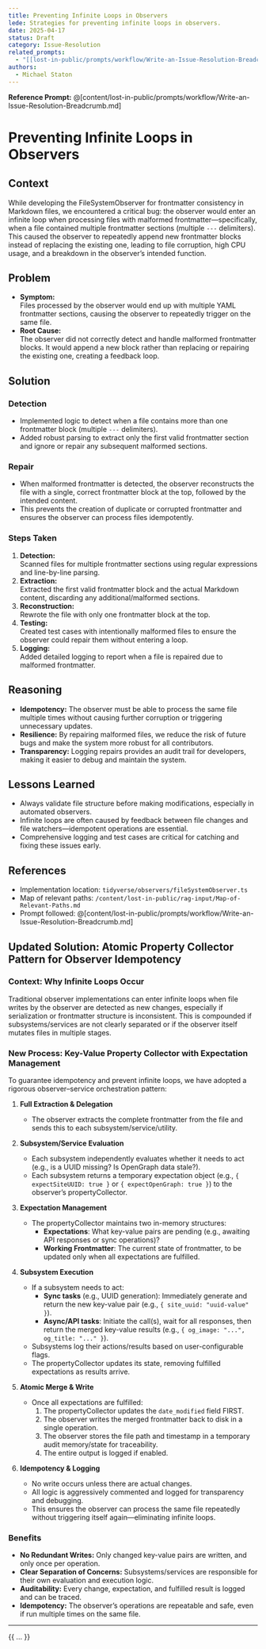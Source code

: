 ```yaml
---
title: Preventing Infinite Loops in Observers
lede: Strategies for preventing infinite loops in observers.
date: 2025-04-17
status: Draft
category: Issue-Resolution
related_prompts:
  - "[[lost-in-public/prompts/workflow/Write-an-Issue-Resolution-Breadcrumb.md]]"
authors:
  - Michael Staton
---
```


**Reference Prompt:** @[content/lost-in-public/prompts/workflow/Write-an-Issue-Resolution-Breadcrumb.md]

# Preventing Infinite Loops in Observers

## Context

While developing the FileSystemObserver for frontmatter consistency in Markdown files, we encountered a critical bug: the observer would enter an infinite loop when processing files with malformed frontmatter—specifically, when a file contained multiple frontmatter sections (multiple `---` delimiters). This caused the observer to repeatedly append new frontmatter blocks instead of replacing the existing one, leading to file corruption, high CPU usage, and a breakdown in the observer’s intended function.

## Problem

- **Symptom:**  
  Files processed by the observer would end up with multiple YAML frontmatter sections, causing the observer to repeatedly trigger on the same file.
- **Root Cause:**  
  The observer did not correctly detect and handle malformed frontmatter blocks. It would append a new block rather than replacing or repairing the existing one, creating a feedback loop.

## Solution

### Detection

- Implemented logic to detect when a file contains more than one frontmatter block (multiple `---` delimiters).
- Added robust parsing to extract only the first valid frontmatter section and ignore or repair any subsequent malformed sections.

### Repair

- When malformed frontmatter is detected, the observer reconstructs the file with a single, correct frontmatter block at the top, followed by the intended content.
- This prevents the creation of duplicate or corrupted frontmatter and ensures the observer can process files idempotently.

### Steps Taken

1. **Detection:**  
   Scanned files for multiple frontmatter sections using regular expressions and line-by-line parsing.
2. **Extraction:**  
   Extracted the first valid frontmatter block and the actual Markdown content, discarding any additional/malformed sections.
3. **Reconstruction:**  
   Rewrote the file with only one frontmatter block at the top.
4. **Testing:**  
   Created test cases with intentionally malformed files to ensure the observer could repair them without entering a loop.
5. **Logging:**  
   Added detailed logging to report when a file is repaired due to malformed frontmatter.

## Reasoning

- **Idempotency:** The observer must be able to process the same file multiple times without causing further corruption or triggering unnecessary updates.
- **Resilience:** By repairing malformed files, we reduce the risk of future bugs and make the system more robust for all contributors.
- **Transparency:** Logging repairs provides an audit trail for developers, making it easier to debug and maintain the system.

## Lessons Learned

- Always validate file structure before making modifications, especially in automated observers.
- Infinite loops are often caused by feedback between file changes and file watchers—idempotent operations are essential.
- Comprehensive logging and test cases are critical for catching and fixing these issues early.

## References

- Implementation location: `tidyverse/observers/fileSystemObserver.ts`
- Map of relevant paths: `/content/lost-in-public/rag-input/Map-of-Relevant-Paths.md`
- Prompt followed: @[content/lost-in-public/prompts/workflow/Write-an-Issue-Resolution-Breadcrumb.md]

## Updated Solution: Atomic Property Collector Pattern for Observer Idempotency

### Context: Why Infinite Loops Occur

Traditional observer implementations can enter infinite loops when file writes by the observer are detected as new changes, especially if serialization or frontmatter structure is inconsistent. This is compounded if subsystems/services are not clearly separated or if the observer itself mutates files in multiple stages.

### New Process: Key-Value Property Collector with Expectation Management

To guarantee idempotency and prevent infinite loops, we have adopted a rigorous observer–service orchestration pattern:

1. **Full Extraction & Delegation**
    - The observer extracts the complete frontmatter from the file and sends this to each subsystem/service/utility.

2. **Subsystem/Service Evaluation**
    - Each subsystem independently evaluates whether it needs to act (e.g., is a UUID missing? Is OpenGraph data stale?).
    - Each subsystem returns a temporary expectation object (e.g., `{ expectSiteUUID: true }` or `{ expectOpenGraph: true }`) to the observer’s propertyCollector.

3. **Expectation Management**
    - The propertyCollector maintains two in-memory structures:
      - **Expectations**: What key-value pairs are pending (e.g., awaiting API responses or sync operations)?
      - **Working Frontmatter**: The current state of frontmatter, to be updated only when all expectations are fulfilled.

4. **Subsystem Execution**
    - If a subsystem needs to act:
        - **Sync tasks** (e.g., UUID generation): Immediately generate and return the new key-value pair (e.g., `{ site_uuid: "uuid-value" }`).
        - **Async/API tasks**: Initiate the call(s), wait for all responses, then return the merged key-value results (e.g., `{ og_image: "...", og_title: "..." }`).
    - Subsystems log their actions/results based on user-configurable flags.
    - The propertyCollector updates its state, removing fulfilled expectations as results arrive.

5. **Atomic Merge & Write**
    - Once all expectations are fulfilled:
        1. The propertyCollector updates the `date_modified` field FIRST.
        2. The observer writes the merged frontmatter back to disk in a single operation.
        3. The observer stores the file path and timestamp in a temporary audit memory/state for traceability.
        4. The entire output is logged if enabled.

6. **Idempotency & Logging**
    - No write occurs unless there are actual changes.
    - All logic is aggressively commented and logged for transparency and debugging.
    - This ensures the observer can process the same file repeatedly without triggering itself again—eliminating infinite loops.

### Benefits
- **No Redundant Writes:** Only changed key-value pairs are written, and only once per operation.
- **Clear Separation of Concerns:** Subsystems/services are responsible for their own evaluation and execution logic.
- **Auditability:** Every change, expectation, and fulfilled result is logged and can be traced.
- **Idempotency:** The observer’s operations are repeatable and safe, even if run multiple times on the same file.

---

{{ ... }}